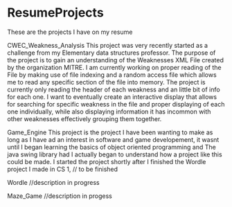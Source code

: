 # ResumeProjects
These are the projects I have on my resume

CWEC_Weakness_Analysis
This project was very recently started as a challenge from my Elementary data structures professor.
The purpose of the project is to gain an understanding of the Weaknesses XML File created by the organization MITRE.
I am currently working on proper reading of the File by making use of file indexing and a random access file which allows me to read any specific section of the file into memory.
The project is currently only reading the header of each weakness and an little bit of info for each one.
I want to eventually create an interactive display that allows for searching for specific weakness in the file and proper displaying of each one individually, while also displaying information it has incommon with other weaknesses effectively grouping them together.

Game_Engine
This project is the project I have been wanting to make as long as I have ad an interest in software and game developement, it wasnt until I began learning the basics of object oriented programming and The java swing library had I actually began to understand how a project like this could be made. 
I started the project shortly after I finished the Wordle project I made in CS 1, // to be finished

Wordle
//description in progress

Maze_Game
//description in progess